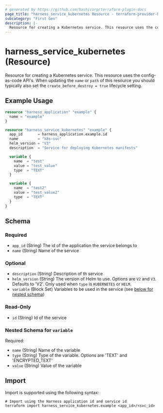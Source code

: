 ```yaml
---
# generated by https://github.com/hashicorp/terraform-plugin-docs
page_title: "harness_service_kubernetes Resource - terraform-provider-harness"
subcategory: "First Gen"
description: |-
  Resource for creating a Kubernetes service. This resource uses the config-as-code API's. When updating the name or path of this resource you should typically also set the create_before_destroy = true lifecycle setting.
---
```


# harness_service_kubernetes (Resource)

Resource for creating a Kubernetes service. This resource uses the config-as-code API's. When updating the `name` or `path` of this resource you should typically also set the `create_before_destroy = true` lifecycle setting.

## Example Usage

```terraform
resource "harness_application" "example" {
  name = "example"
}

resource "harness_service_kubernetes" "example" {
  app_id       = harness_application.example.id
  name         = "k8s-svc"
  helm_version = "V3"
  description  = "Service for deploying Kubernetes manifests"

  variable {
    name  = "test"
    value = "test_value"
    type  = "TEXT"
  }

  variable {
    name  = "test2"
    value = "test_value2"
    type  = "TEXT"
  }
}
```

<!-- schema generated by tfplugindocs -->
## Schema

### Required

- `app_id` (String) The id of the application the service belongs to
- `name` (String) Name of the service

### Optional

- `description` (String) Description of th service
- `helm_version` (String) The version of Helm to use. Options are `V2` and `V3`. Defaults to 'V2'. Only used when `type` is `KUBERNETES` or `HELM`.
- `variable` (Block Set) Variables to be used in the service (see [below for nested schema](#nestedblock--variable))

### Read-Only

- `id` (String) Id of the service

<a id="nestedblock--variable"></a>
### Nested Schema for `variable`

Required:

- `name` (String) Name of the variable
- `type` (String) Type of the variable. Options are 'TEXT' and 'ENCRYPTED_TEXT'
- `value` (String) Value of the variable

## Import

Import is supported using the following syntax:

```shell
# Import using the Harness application id and service id
terraform import harness_service_kubernetes.example <app_id>/<svc_id>
```

